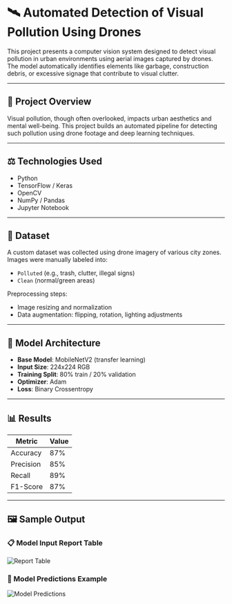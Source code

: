 # 🛰️ Automated Detection of Visual Pollution Using Drones

This project presents a computer vision system designed to detect visual pollution in urban environments using aerial images captured by drones. The model automatically identifies elements like garbage, construction debris, or excessive signage that contribute to visual clutter.

---

## 🧠 Project Overview

Visual pollution, though often overlooked, impacts urban aesthetics and mental well-being. This project builds an automated pipeline for detecting such pollution using drone footage and deep learning techniques.

---

## ⚖️ Technologies Used

- Python  
- TensorFlow / Keras  
- OpenCV  
- NumPy / Pandas  
- Jupyter Notebook  

---

## 📂 Dataset

A custom dataset was collected using drone imagery of various city zones. Images were manually labeled into:
- `Polluted` (e.g., trash, clutter, illegal signs)
- `Clean` (normal/green areas)

Preprocessing steps:
- Image resizing and normalization  
- Data augmentation: flipping, rotation, lighting adjustments  

---

## 🧠 Model Architecture

- **Base Model**: MobileNetV2 (transfer learning)  
- **Input Size**: 224x224 RGB  
- **Training Split**: 80% train / 20% validation  
- **Optimizer**: Adam  
- **Loss**: Binary Crossentropy  

---

## 📊 Results

| Metric    | Value |
|-----------|-------|
| Accuracy  | 87%   |
| Precision | 85%   |
| Recall    | 89%   |
| F1-Score  | 87%   |

---

## 🖼️ Sample Output

### 📋 Model Input Report Table  
![Report Table](./images/reports-table.png)

### 🧠 Model Predictions Example  
![Model Predictions](./images/model-predictions.png)



